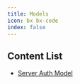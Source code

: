 ```yaml
---
title: Models
icon: bx bx-code
index: false
---
```


## Content List

- [Server Auth Model](../core/model.md)